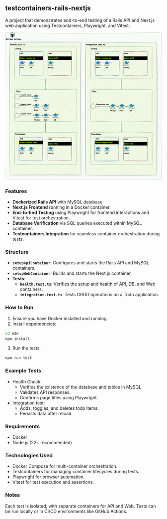 ## testcontainers-rails-nextjs

A project that demonstrates end-to-end testing of a Rails API and Next.js web application using Testcontainers, Playwright, and Vitest.

![overview](./Overview.png)

### Features

- **Dockerized Rails API** with MySQL database.
- **Next.js Frontend** running in a Docker container.
- **End-to-End Testing** using Playwright for frontend interactions and Vitest for test orchestration.
- **Database Verification** via SQL queries executed within MySQL container.
- **Testcontainers Integration** for seamless container orchestration during tests.

### Structure

- **`setupApiContainer`**: Configures and starts the Rails API and MySQL containers.
- **`setupWebContainer`**: Builds and starts the Next.js container.
- **Tests**:
  - **`health.test.ts`**: Verifies the setup and health of API, DB, and Web containers.
  - **`integration.test.ts`**: Tests CRUD operations on a Todo application.

### How to Run

1. Ensure you have Docker installed and running.
2. Install dependencies:

```bash
cd e2e
npm install
```

3. Run the tests:

```bash
npm run test
```

### Example Tests

- Health Check:
  - Verifies the existence of the database and tables in MySQL.
  - Validates API responses.
  - Confirms page titles using Playwright.
- Integration test:
  - Adds, toggles, and deletes todo items.
  - Persists data after reload.

### Requirements

- Docker
- Node.js (22+ recommended)

### Technologies Used

- Docker Compose for multi-container orchestration.
- Testcontainers for managing container lifecycles during tests.
- Playwright for browser automation.
- Vitest for test execution and assertions.

### Notes

Each test is isolated, with separate containers for API and Web.
Tests can be run locally or in CI/CD environments like GitHub Actions.
